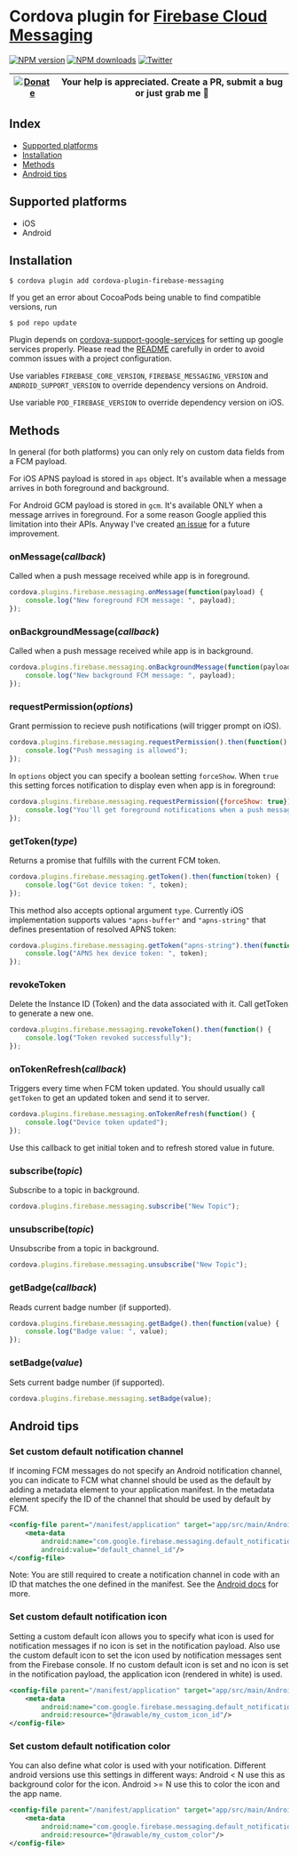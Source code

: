# Cordova plugin for [Firebase Cloud Messaging](https://firebase.google.com/docs/cloud-messaging/)
[![NPM version][npm-version]][npm-url] [![NPM downloads][npm-downloads]][npm-url] [![Twitter][twitter-follow]][twitter-url]

| [![Donate](https://www.paypalobjects.com/en_US/i/btn/btn_donateCC_LG.gif)][donate-url] | Your help is appreciated. Create a PR, submit a bug or just grab me :beer: |
|-|-|

## Index

<!-- MarkdownTOC levels="2" autolink="true" -->

- [Supported platforms](#supported-platforms)
- [Installation](#installation)
- [Methods](#methods)
- [Android tips](#android-tips)

<!-- /MarkdownTOC -->

## Supported platforms

- iOS
- Android

## Installation

    $ cordova plugin add cordova-plugin-firebase-messaging

If you get an error about CocoaPods being unable to find compatible versions, run
    
    $ pod repo update

Plugin depends on [cordova-support-google-services](https://github.com/chemerisuk/cordova-support-google-services) for setting up google services properly. Please read the [README](https://github.com/chemerisuk/cordova-support-google-services/blob/master/README.md) carefully in order to avoid common issues with a project configuration.

Use variables `FIREBASE_CORE_VERSION`, `FIREBASE_MESSAGING_VERSION` and `ANDROID_SUPPORT_VERSION` to override dependency versions on Android.

Use variable `POD_FIREBASE_VERSION` to override dependency version on iOS.

## Methods
In general (for both platforms) you can only rely on custom data fields from a FCM payload.

For iOS APNS payload is stored in `aps` object. It's available when a message arrives in both foreground and background.

For Android GCM payload is stored in `gcm`. It's available ONLY when a message arrives in foreground. For a some reason Google applied this limitation into their APIs. Anyway I've created [an issue](https://github.com/chemerisuk/cordova-plugin-firebase-messaging/issues/2) for a future improvement.

### onMessage(_callback_)
Called when a push message received while app is in foreground.
```js
cordova.plugins.firebase.messaging.onMessage(function(payload) {
    console.log("New foreground FCM message: ", payload);
});
```

### onBackgroundMessage(_callback_)
Called when a push message received while app is in background.
```js
cordova.plugins.firebase.messaging.onBackgroundMessage(function(payload) {
    console.log("New background FCM message: ", payload);
});
```

### requestPermission(_options_)
Grant permission to recieve push notifications (will trigger prompt on iOS).
```js
cordova.plugins.firebase.messaging.requestPermission().then(function() {
    console.log("Push messaging is allowed");
});
```
In `options` object you can specify a boolean setting `forceShow`. When `true` this setting forces notification to display even when app is in foreground:
```js
cordova.plugins.firebase.messaging.requestPermission({forceShow: true}).then(function() {
    console.log("You'll get foreground notifications when a push message arrives");
});
```

### getToken(_type_)
Returns a promise that fulfills with the current FCM token.
```js
cordova.plugins.firebase.messaging.getToken().then(function(token) {
    console.log("Got device token: ", token);
});
```
This method also accepts optional argument `type`. Currently iOS implementation supports values `"apns-buffer"` and `"apns-string"` that defines presentation of resolved APNS token:
```js
cordova.plugins.firebase.messaging.getToken("apns-string").then(function(token) {
    console.log("APNS hex device token: ", token);
});
```

### revokeToken
Delete the Instance ID (Token) and the data associated with it.
Call getToken to generate a new one.
```js
cordova.plugins.firebase.messaging.revokeToken().then(function() {
    console.log("Token revoked successfully");
});
```

### onTokenRefresh(_callback_)
Triggers every time when FCM token updated. You should usually call `getToken` to get an updated token and send it to server.
```js
cordova.plugins.firebase.messaging.onTokenRefresh(function() {
    console.log("Device token updated");
});
```

Use this callback to get initial token and to refresh stored value in future.

### subscribe(_topic_)
Subscribe to a topic in background.
```js
cordova.plugins.firebase.messaging.subscribe("New Topic");
```

### unsubscribe(_topic_)
Unsubscribe from a topic in background.
```js
cordova.plugins.firebase.messaging.unsubscribe("New Topic");
```

### getBadge(_callback_)
Reads current badge number (if supported).
```js
cordova.plugins.firebase.messaging.getBadge().then(function(value) {
    console.log("Badge value: ", value);
});
```

### setBadge(_value_)
Sets current badge number (if supported).
```js
cordova.plugins.firebase.messaging.setBadge(value);
```
## Android tips
### Set custom default notification channel
If incoming FCM messages do not specify an Android notification channel, you can indicate to FCM what channel should be used as the default by adding a metadata element to your application manifest. In the metadata element specify the ID of the channel that should be used by default by FCM.
```xml
<config-file parent="/manifest/application" target="app/src/main/AndroidManifest.xml">
    <meta-data
        android:name="com.google.firebase.messaging.default_notification_channel_id"
        android:value="default_channel_id"/>
</config-file>
```

Note: You are still required to create a notification channel in code with an ID that matches the one defined in the manifest. See the [Android docs](https://developer.android.com/guide/topics/ui/notifiers/notifications#ManageChannels) for more.

### Set custom default notification icon
Setting a custom default icon allows you to specify what icon is used for notification messages if no icon is set in the notification payload. Also use the custom default icon to set the icon used by notification messages sent from the Firebase console. If no custom default icon is set and no icon is set in the notification payload, the application icon (rendered in white) is used.
```xml
<config-file parent="/manifest/application" target="app/src/main/AndroidManifest.xml">
    <meta-data
        android:name="com.google.firebase.messaging.default_notification_icon"
        android:resource="@drawable/my_custom_icon_id"/>
</config-file>
```

### Set custom default notification color
You can also define what color is used with your notification. Different android versions use this settings in different ways: Android < N use this as background color for the icon. Android >= N use this to color the icon and the app name.
```xml
<config-file parent="/manifest/application" target="app/src/main/AndroidManifest.xml">
    <meta-data
        android:name="com.google.firebase.messaging.default_notification_color"
        android:resource="@drawable/my_custom_color"/>
</config-file>
```

[npm-url]: https://www.npmjs.com/package/cordova-plugin-firebase-messaging
[npm-version]: https://img.shields.io/npm/v/cordova-plugin-firebase-messaging.svg
[npm-downloads]: https://img.shields.io/npm/dm/cordova-plugin-firebase-messaging.svg
[twitter-url]: https://twitter.com/chemerisuk
[twitter-follow]: https://img.shields.io/twitter/follow/chemerisuk.svg?style=social&label=Follow%20me
[donate-url]: https://www.paypal.com/cgi-bin/webscr?cmd=_s-xclick&hosted_button_id=6HLVTJDGQQ6EY&source=url